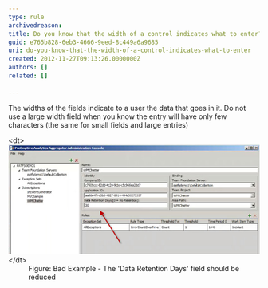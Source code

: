 ```yaml
---
type: rule
archivedreason: 
title: Do you know that the width of a control indicates what to enter?
guid: e765b828-6eb3-4666-9eed-8c449a6a9685
uri: do-you-know-that-the-width-of-a-control-indicates-what-to-enter
created: 2012-11-27T09:13:26.0000000Z
authors: []
related: []

---
```


The widths of the fields indicate to a user the data that goes in it. Do not use a large width field when you know the entry will have only few characters (the same for small fields and large entries)

<!--endintro-->
<dl class="badImage">&lt;dt&gt;<img alt="Field width" src="../../assets/field-width.jpg">&lt;/dt&gt;
<dd>Figure: Bad Example - The 'Data Retention Days' field should be reduced</dd></dl>
